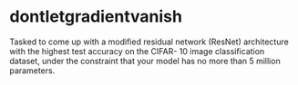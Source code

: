 # dontletgradientvanish
Tasked to come up with a modified residual network (ResNet) architecture with the highest test accuracy on the CIFAR- 10 image classification dataset, under the constraint that your model has no more than 5 million parameters.
